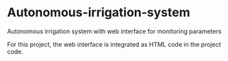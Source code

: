 # Autonomous-irrigation-system
Autonomous irrigation system with web interface for monitoring parameters

For this project, the web interface is integrated as HTML code in the project code. 
